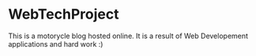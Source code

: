 # WebTechProject
This is a motorycle blog hosted online. It is a result of Web Developement applications and hard work :)

